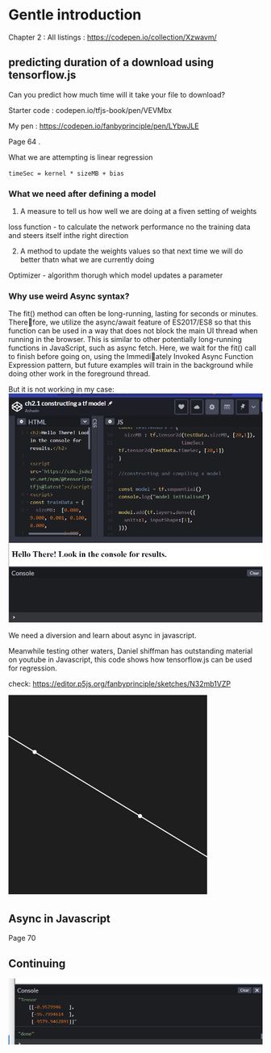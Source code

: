 # Gentle introduction

Chapter 2 : All listings : https://codepen.io/collection/Xzwavm/

## predicting duration of a download using tensorflow.js

Can you predict how much time will it take your file to download?

Starter code : codepen.io/tfjs-book/pen/VEVMbx

My pen : https://codepen.io/fanbyprinciple/pen/LYbwJLE

Page 64 .

What we are attempting is linear regression

`timeSec = kernel * sizeMB + bias`

### What we need after defining a model

1. A measure to tell us how well we are doing at a fiven setting of weights

loss function -  to calculate the network performance no the training data and steers itself inthe right direction


2. A method to update the weights values so that next time we will do better thatn what we are currently doing

Optimizer - algorithm thorugh which model updates a parameter

### Why use weird Async syntax?

The fit() method can often be long-running, lasting for seconds or minutes. Therefore, we utilize the async/await feature of ES2017/ES8 so that this function can be
used in a way that does not block the main UI thread when running in the browser.
This is similar to other potentially long-running functions in JavaScript, such as async
fetch. Here, we wait for the fit() call to finish before going on, using the Immediately Invoked Async Function Expression pattern, but future examples will train in
the background while doing other work in the foreground thread.

But it is not working in my case:
![](async_not_working.png)

We need a diversion and learn about async in javascript.

Meanwhile testing other waters, Daniel shiffman has outstanding material on youtube in Javascript, this code shows how tensorflow.js can be used for regression.

check: https://editor.p5js.org/fanbyprinciple/sketches/N32mb1VZP

![](regression.png)

## Async in Javascript

Page 70

## Continuing

![](correct_result.png)







